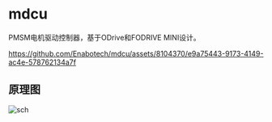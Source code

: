 # mdcu
PMSM电机驱动控制器，基于ODrive和FODRIVE MINI设计。

https://github.com/Enabotech/mdcu/assets/8104370/e9a75443-9173-4149-ac4e-578762134a7f

## 原理图
![sch](https://github.com/Enabotech/mdcu/assets/8104370/7b27920a-4f1b-4a89-92d2-58682dcf8566)

